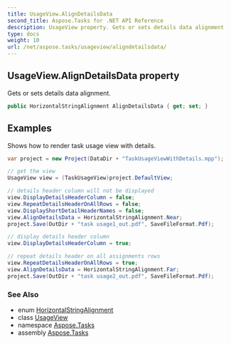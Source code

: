 ```yaml
---
title: UsageView.AlignDetailsData
second_title: Aspose.Tasks for .NET API Reference
description: UsageView property. Gets or sets details data alignment
type: docs
weight: 10
url: /net/aspose.tasks/usageview/aligndetailsdata/
---
```

## UsageView.AlignDetailsData property

Gets or sets details data alignment.

```csharp
public HorizontalStringAlignment AlignDetailsData { get; set; }
```

## Examples

Shows how to render task usage view with details.

```csharp
var project = new Project(DataDir + "TaskUsageViewWithDetails.mpp");

// get the view
UsageView view = (TaskUsageView)project.DefaultView;

// details header column will not be displayed
view.DisplayDetailsHeaderColumn = false;
view.RepeatDetailsHeaderOnAllRows = false;
view.DisplayShortDetailHeaderNames = false;
view.AlignDetailsData = HorizontalStringAlignment.Near;
project.Save(OutDir + "task usage1_out.pdf", SaveFileFormat.Pdf);

// display details header column
view.DisplayDetailsHeaderColumn = true;

// repeat details header on all assignments rows
view.RepeatDetailsHeaderOnAllRows = true;
view.AlignDetailsData = HorizontalStringAlignment.Far;
project.Save(OutDir + "task usage2_out.pdf", SaveFileFormat.Pdf);
```

### See Also

* enum [HorizontalStringAlignment](../../../aspose.tasks.visualization/horizontalstringalignment/)
* class [UsageView](../)
* namespace [Aspose.Tasks](../../usageview/)
* assembly [Aspose.Tasks](../../../)


